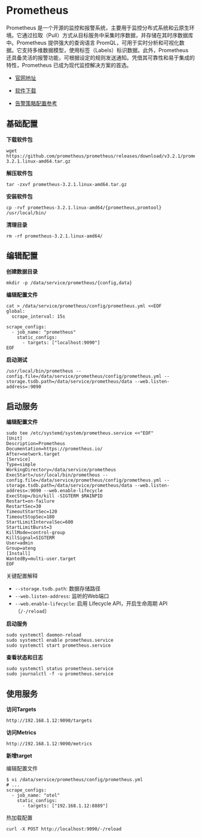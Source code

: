 # Prometheus

Prometheus 是一个开源的监控和报警系统，主要用于监控分布式系统和云原生环境。它通过拉取（Pull）方式从目标服务中采集时序数据，并存储在其时序数据库中。Prometheus 提供强大的查询语言 PromQL，可用于实时分析和可视化数据。它支持多维数据模型，使用标签（Labels）标识数据。此外，Prometheus 还具备灵活的报警功能，可根据设定的规则发送通知。凭借其可靠性和易于集成的特性，Prometheus 已成为现代监控解决方案的首选。

- [官网地址](https://prometheus.io/)

- [软件下载](https://prometheus.io/download/)

- [告警策略配置参考](https://github.com/sretalk/prometheus-rules)



## 基础配置

**下载软件包**

```
wget https://github.com/prometheus/prometheus/releases/download/v3.2.1/prometheus-3.2.1.linux-amd64.tar.gz
```

**解压软件包**

```
tar -zxvf prometheus-3.2.1.linux-amd64.tar.gz
```

**安装软件包**

```
cp -rvf prometheus-3.2.1.linux-amd64/{prometheus,promtool} /usr/local/bin/
```

**清理目录**

```
rm -rf prometheus-3.2.1.linux-amd64/
```



## 编辑配置

**创建数据目录**

```
mkdir -p /data/service/prometheus/{config,data}
```

**编辑配置文件**

```
cat > /data/service/prometheus/config/prometheus.yml <<EOF
global:
  scrape_interval: 15s

scrape_configs:
  - job_name: "prometheus"
    static_configs:
      - targets: ["localhost:9090"]
EOF
```

**启动测试**

```
/usr/local/bin/prometheus --config.file=/data/service/prometheus/config/prometheus.yml --storage.tsdb.path=/data/service/prometheus/data --web.listen-address=:9090
```



## 启动服务

**编辑配置文件**

```
sudo tee /etc/systemd/system/prometheus.service <<"EOF"
[Unit]
Description=Prometheus
Documentation=https://prometheus.io/
After=network.target
[Service]
Type=simple
WorkingDirectory=/data/service/prometheus
ExecStart=/usr/local/bin/prometheus --config.file=/data/service/prometheus/config/prometheus.yml --storage.tsdb.path=/data/service/prometheus/data --web.listen-address=:9090 --web.enable-lifecycle
ExecStop=/bin/kill -SIGTERM $MAINPID
Restart=on-failure
RestartSec=30
TimeoutStartSec=120
TimeoutStopSec=180
StartLimitIntervalSec=600
StartLimitBurst=3
KillMode=control-group
KillSignal=SIGTERM
User=admin
Group=ateng
[Install]
WantedBy=multi-user.target
EOF
```

关键配置解释

- `--storage.tsdb.path`: 数据存储路径
- `--web.listen-address`: 监听的Web端口
- `--web.enable-lifecycle`: 启用 Lifecycle API，开启生命周期 API（`/-/reload`）

**启动服务**

```
sudo systemctl daemon-reload
sudo systemctl enable prometheus.service
sudo systemctl start prometheus.service
```

**查看状态和日志**

```
sudo systemctl status prometheus.service
sudo journalctl -f -u prometheus.service
```



## 使用服务

**访问Targets**

```
http://192.168.1.12:9090/targets
```

**访问Metrics**

```
http://192.168.1.12:9090/metrics
```

**新增target**

编辑配置文件

```
$ vi /data/service/prometheus/config/prometheus.yml
# ...
scrape_configs:
  - job_name: "otel"
    static_configs:
      - targets: ["192.168.1.12:8889"]
```

热加载配置

```
curl -X POST http://localhost:9090/-/reload
```

